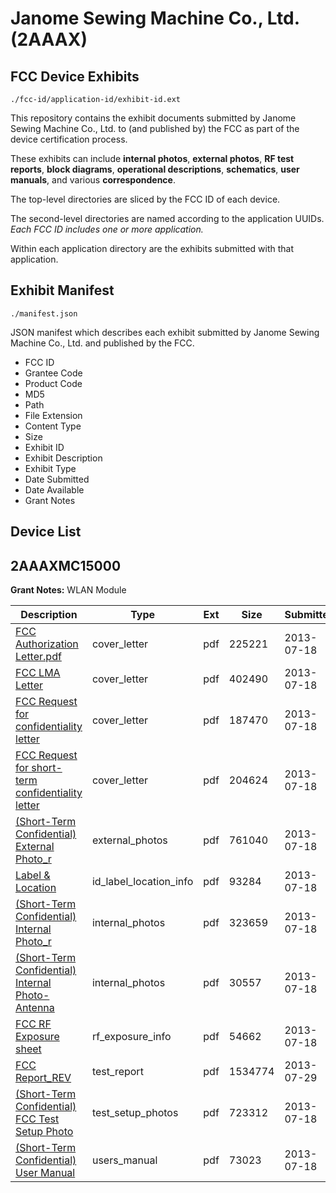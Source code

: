 # Janome Sewing Machine Co., Ltd. (2AAAX)
## FCC Device Exhibits

```
./fcc-id/application-id/exhibit-id.ext
```

This repository contains the exhibit documents submitted by Janome Sewing Machine Co., Ltd. to (and published by) the FCC as part of the device certification process.

These exhibits can include **internal photos**, **external photos**, **RF test reports**, **block diagrams**, **operational descriptions**, **schematics**, **user manuals**, and various **correspondence**.

The top-level directories are sliced by the FCC ID of each device.

The second-level directories are named according to the application UUIDs. *Each FCC ID includes one or more application.*

Within each application directory are the exhibits submitted with that application. 

## Exhibit Manifest

```
./manifest.json
```

JSON manifest which describes each exhibit submitted by Janome Sewing Machine Co., Ltd. and published by the FCC.

- FCC ID
- Grantee Code
- Product Code
- MD5
- Path
- File Extension
- Content Type
- Size
- Exhibit ID
- Exhibit Description
- Exhibit Type
- Date Submitted
- Date Available
- Grant Notes

## Device List
## 2AAAXMC15000
**Grant Notes:** WLAN Module

| Description | Type | Ext | Size | Submitted | Available |
| ----------- | ---- | --- | ---- | --------- | --------- |
| [FCC Authorization Letter.pdf](2AAAXMC15000/41cf3a096b7dc02309a9a43ab1c2aae9/2018984.pdf) | cover_letter | pdf | 225221 | 2013-07-18 | 2013-07-18 |
| [FCC LMA Letter](2AAAXMC15000/41cf3a096b7dc02309a9a43ab1c2aae9/2018985.pdf) | cover_letter | pdf | 402490 | 2013-07-18 | 2013-07-18 |
| [FCC Request for confidentiality letter](2AAAXMC15000/41cf3a096b7dc02309a9a43ab1c2aae9/2018986.pdf) | cover_letter | pdf | 187470 | 2013-07-18 | 2013-07-18 |
| [FCC Request for short-term confidentiality letter](2AAAXMC15000/41cf3a096b7dc02309a9a43ab1c2aae9/2018987.pdf) | cover_letter | pdf | 204624 | 2013-07-18 | 2013-07-18 |
| [(Short-Term Confidential) External Photo_r](2AAAXMC15000/41cf3a096b7dc02309a9a43ab1c2aae9/2018992.pdf) | external_photos | pdf | 761040 | 2013-07-18 | 2014-01-14 |
| [Label & Location](2AAAXMC15000/41cf3a096b7dc02309a9a43ab1c2aae9/2018990.pdf) | id_label_location_info | pdf | 93284 | 2013-07-18 | 2013-07-18 |
| [(Short-Term Confidential) Internal Photo_r](2AAAXMC15000/41cf3a096b7dc02309a9a43ab1c2aae9/2018993.pdf) | internal_photos | pdf | 323659 | 2013-07-18 | 2014-01-14 |
| [(Short-Term Confidential) Internal Photo-Antenna](2AAAXMC15000/41cf3a096b7dc02309a9a43ab1c2aae9/2018994.pdf) | internal_photos | pdf | 30557 | 2013-07-18 | 2014-01-14 |
| [FCC RF Exposure sheet](2AAAXMC15000/41cf3a096b7dc02309a9a43ab1c2aae9/2018989.pdf) | rf_exposure_info | pdf | 54662 | 2013-07-18 | 2013-07-18 |
| [FCC Report_REV](2AAAXMC15000/41cf3a096b7dc02309a9a43ab1c2aae9/2028050.pdf) | test_report | pdf | 1534774 | 2013-07-29 | 2013-07-18 |
| [(Short-Term Confidential) FCC Test Setup Photo](2AAAXMC15000/41cf3a096b7dc02309a9a43ab1c2aae9/2018991.pdf) | test_setup_photos | pdf | 723312 | 2013-07-18 | 2014-01-14 |
| [(Short-Term Confidential) User Manual](2AAAXMC15000/41cf3a096b7dc02309a9a43ab1c2aae9/2018995.pdf) | users_manual | pdf | 73023 | 2013-07-18 | 2014-01-14 |
